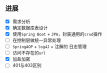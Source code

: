 ## 进展
 - [x] 需求分析
 - [x] 确定数据库表设计
 - [x] 使用`Spring Boot` + `JPA`，封装通用的`crud`操作
 - [ ] 在控制层做统一异常处理 
 - [ ] `SpringAOP` + `log4J` + 注解的 日志管理
 - [ ] 访问不存在的`url`
 - [x] 加盐加密
 - [ ] 401与403区别
<!--stackedit_data:
eyJoaXN0b3J5IjpbMjA2MTM0MjU4NF19
-->